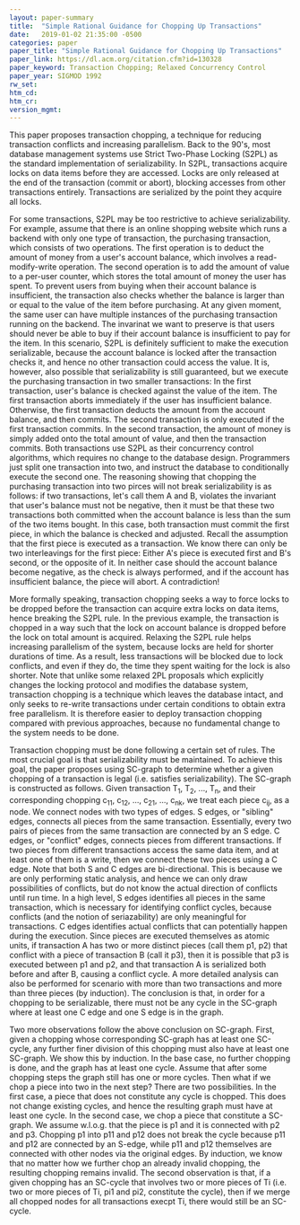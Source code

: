 ```yaml
---
layout: paper-summary
title:  "Simple Rational Guidance for Chopping Up Transactions"
date:   2019-01-02 21:35:00 -0500
categories: paper
paper_title: "Simple Rational Guidance for Chopping Up Transactions"
paper_link: https://dl.acm.org/citation.cfm?id=130328
paper_keyword: Transaction Chopping; Relaxed Concurrency Control
paper_year: SIGMOD 1992
rw_set: 
htm_cd: 
htm_cr: 
version_mgmt: 
---
```


This paper proposes transaction chopping, a technique for reducing transaction conflicts and increasing parallelism.
Back to the 90's, most database management systems use Strict Two-Phase Locking (S2PL) as the standard implementation
of serializability. In S2PL, transactions acquire locks on data items before they are accessed. Locks are only released 
at the end of the transaction (commit or abort), blocking accesses from other transactions entirely. Transactions
are serialized by the point they acquire all locks. 

For some transactions, S2PL may be too restrictive to achieve serializability. For example, assume that there is an 
online shopping website which runs a backend with only one type of transaction, the purchasing transaction, which consists 
of two operations. The first operation is to deduct the amount of money from a user's account balance, which involves a 
read-modify-write operation. The second operation is to add the amount of value to a per-user counter, which stores 
the total amount of money the user has spent. To prevent users from buying when their account balance is insufficient,
the transaction also checks whether the balance is larger than or equal to the value of the item before purchasing. 
At any given moment, the same user can have multiple instances of the purchasing transaction running on the backend. 
The invarinat we want to preserve is that users should never be able to buy if their account balance is insufficient
to pay for the item. In this scenario, S2PL is definitely sufficient to make the execution serializable, because the account
balance is locked after the transaction checks it, and hence no other transaction could access the value. It is, 
however, also possible that serializability is still guaranteed, but we execute the purchasing transaction in two 
smaller transactions: In the first transaction, user's balance is checked against the value of the item. The first 
transaction aborts immediately if the user has insufficient balance. Otherwise, the first transaction deducts the amount 
from the account balance, and then commits. The second transaction is only executed if the first transaction commits. 
In the second transaction, the amount of money is simply added onto the total amount of value, and then the transaction 
commits. Both transactions use S2PL as their concurrency control algorithms, which requires no change to the database 
design. Programmers just split one transaction into two, and instruct the database to conditionally execute the second one. 
The reasoning showing that chopping the purchasing transaction into two pirces will not break serializability is as follows:
if two transactions, let's call them A and B, violates the invariant that user's balance must not be negative, then
it must be that these two transactions both committed when the account balance is less than the sum of the two items 
bought. In this case, both transaction must commit the first piece, in which the balance is checked and adjusted. 
Recall the assumption that the first piece is executed as a transaction. We know there can only be two
interleavings for the first piece: Either A's piece is executed first and B's second, or the opposite of it. In neither 
case should the account balance become negative, as the check is always performed, and if the account has insufficient 
balance, the piece will abort. A contradiction!

More formally speaking, transaction chopping seeks a way to force locks to be dropped before the transaction can acquire
extra locks on data items, hence breaking the S2PL rule. In the previous example, the transaction is chopped in a way such
that the lock on account balance is dropped before the lock on total amount is acquired. Relaxing the S2PL rule helps 
increasing parallelism of the system, because locks are held for shorter durations of time. As a result, less transactions 
will be blocked due to lock conflicts, and even if they do, the time they spent waiting for the lock is also shorter. 
Note that unlike some relaxed 2PL proposals which explicitly changes the locking protocol and modifies the database system, 
transaction chopping is a technique which leaves the database intact, and only seeks to re-write transactions under certain 
conditions to obtain extra free parallelism. It is therefore easier to deploy transaction chopping compared with 
previous approaches, because no fundamental change to the system needs to be done. 

Transaction chopping must be done following a certain set of rules. The most crucial goal is that serializability must
be maintained. To achieve this goal, the paper proposes using SC-graph to determine whether a given chopping of 
a transaction is legal (i.e. satisfies serializability). The SC-graph is constructed as follows. Given transaction
T<sub>1</sub>, T<sub>2</sub>, ..., T<sub>n</sub>, and their corresponding chopping c<sub>11</sub>, c<sub>12</sub>, ...,
c<sub>21</sub>, ..., c<sub>nk</sub>, we treat each piece c<sub>ij</sub>, as a node. We connect nodes with two 
types of edges. S edges, or "sibling" edges, connects all pieces from the same transaction. Essentially, every two
pairs of pieces from the same transaction are connected by an S edge. C edges, or "conflict" edges, connects pieces 
from different transactions. If two pieces from different transactions access the same data item, and at least one 
of them is a write, then we connect these two pieces using a C edge.
Note that both S and C edges are bi-directional. This is because we are only performing static analysis, and hence 
we can only draw possibilities of conflicts, but do not know the actual direction of conflicts until run time.
In a high level, S edges identifies all pieces in the same transaction, which is necessary for identifying 
conflict cycles, because conflicts (and the notion of seriazability) are only meaningful for transactions. 
C edges identifies actual conflicts that can potentially happen during the execution. Since pieces are executed
themselves as atomic units, if transaction A has two or more distinct pieces (call them p1, p2) that conflict with 
a piece of transaction B (call it p3), then it is possible that p3 is executed between p1 and p2, and that 
transaction A is serialized both before and after B, causing a conflict cycle. A more detailed analysis can also be 
performed for scenario with more than two transactions and more than three pieces (by induction). The conclusion is 
that, in order for a chopping to be serializable, there must not be any cycle in the SC-graph where at least one 
C edge and one S edge is in the graph.

Two more observations follow the above conclusion on SC-graph. First, given a chopping whose corresponding SC-graph has 
at least one SC-cycle, any further finer division of this chopping must also have at least one SC-graph. We show this by induction.
In the base case, no further chopping is done, and the graph has at least one cycle. Assume that after some chopping steps
the graph still has one or more cycles. Then what if we chop a piece into two in the next step? There are two possibilities.
In the first case, a piece that does not constitute any cycle is chopped. This does not change existing cycles, and hence 
the resulting graph must have at least one cycle. In the second case, we chop a piece that constitute a SC-graph. We assume 
w.l.o.g. that the piece is p1 and it is connected with p2 and p3. Chopping p1 into p11 and p12 does not break the cycle
because p11 and p12 are connected by an S-edge, while p11 and p12 themselves are connected with other nodes via the 
original edges. By induction, we know that no matter how we further chop an already invalid chopping, the resulting 
chopping remains invalid. The second observation is that, if a given chopping has an SC-cycle that involves two or more
pieces of Ti (i.e. two or more pieces of Ti, pi1 and pi2, constitute the cycle), then if we merge all chopped nodes for all transactions 
execpt Ti, there would still be an SC-cycle. 